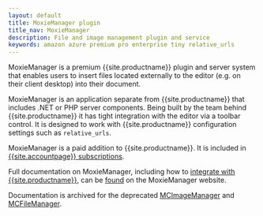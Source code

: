 ```yaml
---
layout: default
title: MoxieManager plugin
title_nav: MoxieManager
description: File and image management plugin and service
keywords: amazon azure premium pro enterprise tiny relative_urls
---
```


MoxieManager is a premium {{site.productname}} plugin and server system that enables users to insert files located externally to the editor (e.g. on their client desktop) into their document.

MoxieManager is an application separate from {{site.productname}} that includes .NET or PHP server components. Being built by the team behind {{site.productname}} it has tight integration with the editor via a toolbar control. It is designed to work with {{site.productname}} configuration settings such as `relative_urls`.

MoxieManager is a paid addition to {{site.productname}}. It is included in [{{site.accountpage}} subscriptions](https://www.tinymce.com/pricing/).

Full documentation on MoxieManager, including how to [integrate with {{site.productname}}](http://www.moxiemanager.com/documentation/index.php/TinyMCE_Integration), can be [found](http://www.moxiemanager.com/documentation/) on the MoxieManager website.

Documentation is archived for the deprecated [MCImageManager](http://archive.tinymce.com/wiki.php/MCImageManager) and [MCFileManager](http://archive.tinymce.com/wiki.php/MCFileManager).
